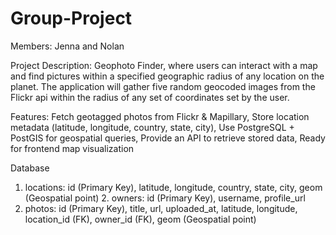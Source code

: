 # Group-Project
Members:
Jenna and Nolan

Project Description:
Geophoto Finder, where users can interact with a map and find pictures within a specified geographic radius of any location on the planet. The application will gather five random geocoded images from the Flickr api within the radius of any set of coordinates set by the user. 

Features:
Fetch geotagged photos from Flickr & Mapillary, Store location metadata (latitude, longitude, country, state, city), Use PostgreSQL + PostGIS for geospatial queries, Provide an API to retrieve stored data, Ready for frontend map visualization

Database
1. locations: id (Primary Key), latitude, longitude, country, state, city, geom (Geospatial point)
2️. owners: id (Primary Key), username, profile_url
3. photos: id (Primary Key), title, url, uploaded_at, latitude, longitude, location_id (FK), owner_id (FK), geom (Geospatial point)
